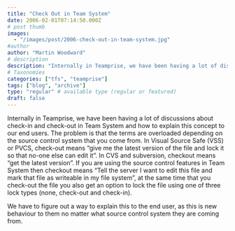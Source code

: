 ```yaml
---
title: "Check Out in Team System"
date: 2006-02-01T07:14:50.000Z
# post thumb
images:
  - "/images/post/2006-check-out-in-team-system.jpg"
#author
author: "Martin Woodward"
# description
description: "Internally in Teamprise, we have been having a lot of discussions about check-in and check-out in Team System and how to explain this."
# Taxonomies
categories: ["tfs", "teamprise"]
tags: ["blog", "archive"]
type: "regular" # available type (regular or featured)
draft: false
---
```

Internally in Teamprise, we have been having a lot of discussions about check-in and check-out in Team System and how to explain this concept to our end users.  The problem is that the terms are overloaded depending on the source control system that you come from.  In Visual Source Safe (VSS) or PVCS, check-out means “give me the latest version of the file and lock it so that no-one else can edit it”.  In CVS and subversion, checkout means “get the latest version”.  If you are using the source control features in Team System then checkout means “Tell the server I want to edit this file and mark that file as writeable in my file system”, at the same time that you check-out the file you also get an option to lock the file using one of three lock types (none, check-out and check-in).

We have to figure out a way to explain this to the end user, as this is new behaviour to them no matter what source control system they are coming from.